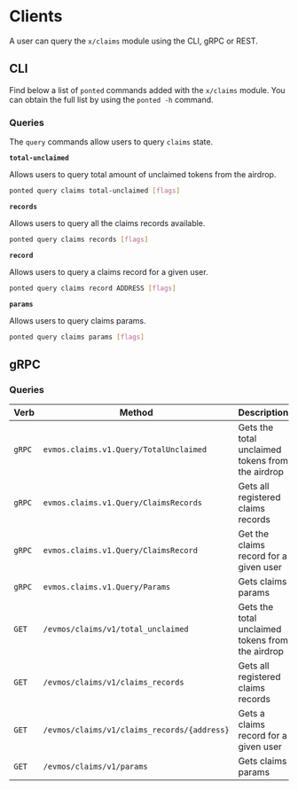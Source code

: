 <!--
order: 7
-->

# Clients

A user can query the `x/claims` module using the CLI, gRPC or REST.

## CLI

Find below a list of `ponted` commands added with the `x/claims` module. You can obtain the full list by using the `ponted -h` command.

### Queries

The `query` commands allow users to query `claims` state.

**`total-unclaimed`**

Allows users to query total amount of unclaimed tokens from the airdrop.

```bash
ponted query claims total-unclaimed [flags]
```

**`records`**

Allows users to query all the claims records available.

```bash
ponted query claims records [flags]
```

**`record`**

Allows users to query a claims record for a given user.

```bash
ponted query claims record ADDRESS [flags]
```

**`params`**

Allows users to query claims params.

```bash
ponted query claims params [flags]
```

## gRPC

### Queries

| Verb   | Method                                     | Description                                      |
|--------|--------------------------------------------|--------------------------------------------------|
| `gRPC` | `evmos.claims.v1.Query/TotalUnclaimed`     | Gets the total unclaimed tokens from the airdrop |
| `gRPC` | `evmos.claims.v1.Query/ClaimsRecords`      | Gets all registered claims records               |
| `gRPC` | `evmos.claims.v1.Query/ClaimsRecord`       | Get the claims record for a given user            |
| `gRPC` | `evmos.claims.v1.Query/Params`             | Gets claims params                               |
| `GET`  | `/evmos/claims/v1/total_unclaimed`         | Gets the total unclaimed tokens from the airdrop |
| `GET`  | `/evmos/claims/v1/claims_records`          | Gets all registered claims records               |
| `GET`  | `/evmos/claims/v1/claims_records/{address}` | Gets a claims record for a given user            |
| `GET`  | `/evmos/claims/v1/params`                  | Gets claims params                               |
